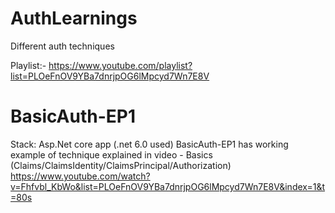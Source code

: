 # AuthLearnings
Different auth techniques

Playlist:- https://www.youtube.com/playlist?list=PLOeFnOV9YBa7dnrjpOG6lMpcyd7Wn7E8V 

# BasicAuth-EP1 

Stack: Asp.Net core app (.net 6.0 used)
BasicAuth-EP1 has working example of technique explained in video - Basics (Claims/ClaimsIdentity/ClaimsPrincipal/Authorization)
https://www.youtube.com/watch?v=Fhfvbl_KbWo&list=PLOeFnOV9YBa7dnrjpOG6lMpcyd7Wn7E8V&index=1&t=80s 



